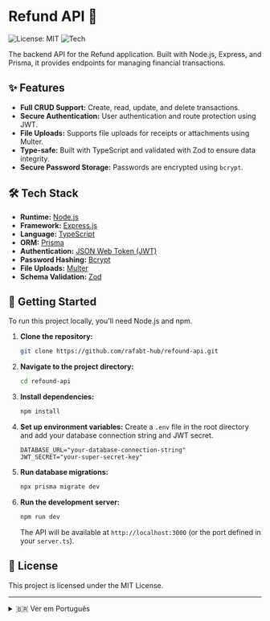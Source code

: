 # Refund API 💸

![License: MIT](https://img.shields.io/badge/License-MIT-blue.svg)
![Tech](https://img.shields.io/badge/tech-Node.js%20%26%20Express-68A063?logo=node.js)

The backend API for the Refund application. Built with Node.js, Express, and Prisma, it provides endpoints for managing financial transactions.

## ✨ Features

-   **Full CRUD Support:** Create, read, update, and delete transactions.
-   **Secure Authentication:** User authentication and route protection using JWT.
-   **File Uploads:** Supports file uploads for receipts or attachments using Multer.
-   **Type-safe:** Built with TypeScript and validated with Zod to ensure data integrity.
-   **Secure Password Storage:** Passwords are encrypted using `bcrypt`.

## 🛠️ Tech Stack

-   **Runtime:** [Node.js](https://nodejs.org/)
-   **Framework:** [Express.js](https://expressjs.com/pt-br/)
-   **Language:** [TypeScript](https://www.typescriptlang.org/)
-   **ORM:** [Prisma](https://www.prisma.io/)
-   **Authentication:** [JSON Web Token (JWT)](https://jwt.io/)
-   **Password Hashing:** [Bcrypt](https://www.npmjs.com/package/bcrypt)
-   **File Uploads:** [Multer](https://github.com/expressjs/multer)
-   **Schema Validation:** [Zod](https://zod.dev/)

## 🚀 Getting Started

To run this project locally, you'll need Node.js and npm.

1.  **Clone the repository:**
    ```sh
    git clone https://github.com/rafabt-hub/refound-api.git
    ```
2.  **Navigate to the project directory:**
    ```sh
    cd refound-api
    ```
3.  **Install dependencies:**
    ```sh
    npm install
    ```
4.  **Set up environment variables:**
    Create a `.env` file in the root directory and add your database connection string and JWT secret.
    ```.env
    DATABASE_URL="your-database-connection-string"
    JWT_SECRET="your-super-secret-key"
    ```
5.  **Run database migrations:**
    ```sh
    npx prisma migrate dev
    ```
6.  **Run the development server:**
    ```sh
    npm run dev
    ```
    The API will be available at `http://localhost:3000` (or the port defined in your `server.ts`).

## 📄 License

This project is licensed under the MIT License.

---

<details>
  <summary>🇧🇷 Ver em Português</summary>

  <br>

  > A API backend para a aplicação Refund. Construída com Node.js, Express e Prisma, ela fornece endpoints para gerenciar transações financeiras.

  ### ✨ Funcionalidades

  -   **Suporte CRUD Completo:** Crie, leia, atualize e delete transações.
  -   **Autenticação Segura:** Autenticação de usuário e proteção de rotas usando JWT.
  -   **Upload de Arquivos:** Suporte para upload de arquivos (recibos, anexos) com Multer.
  -   **Tipagem Segura:** Construído com TypeScript e validado com Zod para garantir a integridade dos dados.
  -   **Armazenamento Seguro de Senhas:** Senhas são criptografadas com `bcrypt`.

  ### 🚀 Como Executar

  1.  **Clone o repositório.**
  2.  **Navegue até a pasta do projeto.**
  3.  **Instale as dependências:** `npm install`.
  4.  **Configure as variáveis de ambiente:** Crie um arquivo `.env` com a string de conexão do banco e um segredo para o JWT.
  5.  **Execute as migrações do banco:** `npx prisma migrate dev`.
  6.  **Inicie o servidor:** `npm run dev`.

</details>
